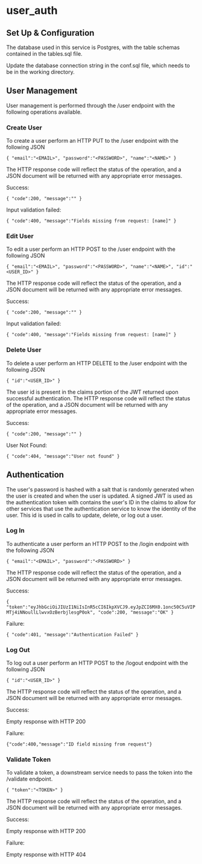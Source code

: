 # user_auth

## Set Up & Configuration

The database used in this service is Postgres, with the table schemas contained in the tables.sql file.

Update the database connection string in the conf.sql file, which needs to be in the working directory.

## User Management

User management is performed through the /user endpoint with the following operations available.

### Create User

To create a user perform an HTTP PUT to the /user endpoint with the following JSON

`{ "email":"<EMAIL>", "password":"<PASSWORD>", "name":"<NAME>" }`

The HTTP response code will reflect the status of the operation, and a JSON document will be returned with any appropriate error messages.

Success:

`{ "code":200, "message":"" }`

Input validation failed:

`{ "code":400, "message":"Fields missing from request: [name]" }`

### Edit User

To edit a user perform an HTTP POST to the /user endpoint with the following JSON

`{ "email":"<EMAIL>", "password":"<PASSWORD>", "name":"<NAME>", "id":"<USER_ID>" }`

The HTTP response code will reflect the status of the operation, and a JSON document will be returned with any appropriate error messages.

Success:

`{ "code":200, "message":"" }`

Input validation failed:

`{ "code":400, "message":"Fields missing from request: [name]" }`

### Delete User

To delete a user perform an HTTP DELETE to the /user endpoint with the following JSON

`{ "id":"<USER_ID>" }`

The user id is present in the claims portion of the JWT returned upon successful authentication. The HTTP response code will reflect the status of the operation, and a JSON document will be returned with any appropriate error messages.

Success:

`{ "code":200, "message":"" }`

User Not Found:

`{ "code":404, "message":"User not found" }`

## Authentication

The user's password is hashed with a salt that is randomly generated when the user is created and when the user is updated.
A signed JWT is used as the authentication token with contains the user's ID in the claims to allow for other services that use the authentication service to know the identity of the user. This id is used in calls to update, delete, or log out a user.

### Log In

To authenticate a user perform an HTTP POST to the /login endpoint with the following JSON

`{ "email":"<EMAIL>", "password":"<PASSWORD>" }`

The HTTP response code will reflect the status of the operation, and a JSON document will be returned with any appropriate error messages.

Success:

`{ "token":"eyJhbGciOiJIUzI1NiIsInR5cCI6IkpXVCJ9.eyJpZCI6MX0.1onc50C5uVIPMTj4iNNoullLlwvxOzBerbjlesgP0ok", "code":200, "message":"OK" }`

Failure:

`{ "code":401, "message":"Authentication Failed" }`

### Log Out

To log out a user perform an HTTP POST to the /logout endpoint with the following JSON

`{ "id":"<USER_ID>" }`

The HTTP response code will reflect the status of the operation, and a JSON document will be returned with any appropriate error messages.

Success:

Empty response with HTTP 200

Failure:

`{"code":400,"message":"ID field missing from request"}`

### Validate Token

To validate a token, a downstream service needs to pass the token into the /validate endpoint.

`{ "token":"<TOKEN>" }`

The HTTP response code will reflect the status of the operation, and a JSON document will be returned with any appropriate error messages.

Success:

Empty response with HTTP 200

Failure:

Empty response with HTTP 404